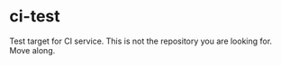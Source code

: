 # ci-test
Test target for CI service.   This is not the repository you are looking for.   Move along.
